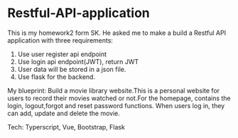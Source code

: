 # Restful-API-application

This is my homework2 form SK. He asked me to make a build a Restful API application with three requirements:
1. Use user register api endpoint
2. Use login api endpoint(JWT), return JWT
3. User data will be stored in a json file.
4. Use flask for the backend.

My blueprint:
Build a movie library website.This is a personal website for users to record their movies watched or not.For the homepage, contains the login, logout,forgot and reset password functions. When users log in, they can add, update and  delete the movie.

Tech:
Typerscript, Vue, Bootstrap, Flask
